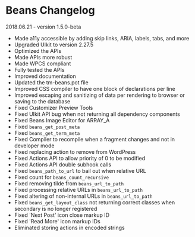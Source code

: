 # Beans Changelog

2018.06.21 - version 1.5.0-beta

* Made a11y accessible by adding skip links, ARIA, labels, tabs, and more
* Upgraded UIkit to version 2.27.5
* Optimized the APIs
* Made APIs more robust
* Made WPCS compliant
* Fully tested the APIs
* Improved documentation
* Updated the tm-beans.pot file
* Improved CSS compiler to have one block of declarations per line
* Improved escaping and sanitizing of data per rendering to browser or saving to the database
* Fixed Customizer Preview Tools
* Fixed UIkit API bug when not returning all dependency components
* Fixed Beans Image Editor for ARRAY_A
* Fixed `beans_get_post_meta`
* Fixed `beans_get_term_meta`
* Fixed Compiler to recompile when a fragment changes and not in developer mode
* Fixed replacing action to remove from WordPress
* Fixed Actions API to allow priority of 0 to be modified
* Fixed Actions API double subhook calls
* Fixed `beans_path_to_url` to bail out when relative URL
* Fixed count for `beans_count_recursive`
* Fixed removing tilde from `beans_url_to_path`
* Fixed processing relative URLs in `beans_url_to_path`
* Fixed altering of non-internal URLs in `beans_url_to_path`
* Fixed `beans_get_layout_class` not returning correct classes when secondary is no longer registered
* Fixed 'Next Post' icon close markup ID
* Fixed 'Read More' icon markup IDs
* Eliminated storing actions in encoded strings
